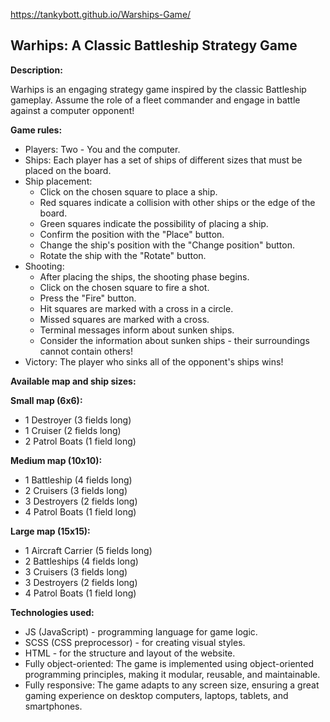https://tankybott.github.io/Warships-Game/


## Warhips: A Classic Battleship Strategy Game

**Description:**

Warhips is an engaging strategy game inspired by the classic Battleship gameplay. Assume the role of a fleet commander and engage in battle against a computer opponent!

**Game rules:**

* Players: Two - You and the computer.
* Ships: Each player has a set of ships of different sizes that must be placed on the board.
* Ship placement:
     * Click on the chosen square to place a ship.
     * Red squares indicate a collision with other ships or the edge of the board.
     * Green squares indicate the possibility of placing a ship.
     * Confirm the position with the "Place" button.
     * Change the ship's position with the "Change position" button.
     * Rotate the ship with the "Rotate" button.
 * Shooting:
     * After placing the ships, the shooting phase begins.
     * Click on the chosen square to fire a shot.
     * Press the "Fire" button.
     * Hit squares are marked with a cross in a circle.
     * Missed squares are marked with a cross.
     * Terminal messages inform about sunken ships.
     * Consider the information about sunken ships - their surroundings cannot contain others!
 * Victory: The player who sinks all of the opponent's ships wins!

 **Available map and ship sizes:**

 **Small map (6x6):**

 * 1 Destroyer (3 fields long)
 * 1 Cruiser (2 fields long)
 * 2 Patrol Boats (1 field long)

 **Medium map (10x10):**

 * 1 Battleship (4 fields long)
 * 2 Cruisers (3 fields long)
 * 3 Destroyers (2 fields long)
 * 4 Patrol Boats (1 field long)

 **Large map (15x15):**

 * 1 Aircraft Carrier (5 fields long)
 * 2 Battleships (4 fields long)
 * 3 Cruisers (3 fields long)
 * 3 Destroyers (2 fields long)
 * 4 Patrol Boats (1 field long)

 **Technologies used:**

 * JS (JavaScript) - programming language for game logic.
 * SCSS (CSS preprocessor) - for creating visual styles.
 * HTML - for the structure and layout of the website.
 * Fully object-oriented: The game is implemented using object-oriented programming principles, making it modular, reusable, and maintainable.
 * Fully responsive: The game adapts to any screen size, ensuring a great gaming experience on desktop computers, laptops, tablets, and smartphones.
